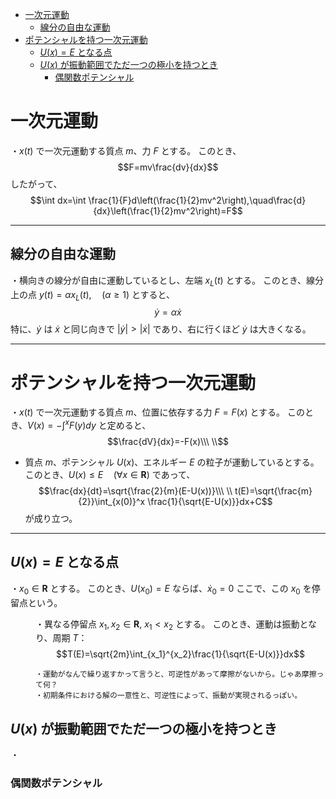 
- [一次元運動](#一次元運動)
  - [線分の自由な運動](#線分の自由な運動)
- [ポテンシャルを持つ一次元運動](#ポテンシャルを持つ一次元運動)
  - [$U(x)=E$ となる点](#uxe-となる点)
  - [$U(x)$ が振動範囲でただ一つの極小を持つとき](#ux-が振動範囲でただ一つの極小を持つとき)
    - [偶関数ポテンシャル](#偶関数ポテンシャル)



# 一次元運動

・$x(t)$ で一次元運動する質点 $m$、力 $F$ とする。
このとき、
$$F=mv\frac{dv}{dx}$$
したがって、$$\int dx=\int \frac{1}{F}d\left(\frac{1}{2}mv^2\right),\quad\frac{d}{dx}\left(\frac{1}{2}mv^2\right)=F$$

---

## 線分の自由な運動

・横向きの線分が自由に運動しているとし、左端 $x_L(t)$ とする。
このとき、線分上の点 $y(t)=\alpha x_L(t),\quad(\alpha\ge1)$ とすると、
$$\dot{y}=\alpha\dot{x}$$
特に、$\dot{y}$ は $\dot{x}$ と同じ向きで $|\dot{y}|>|\dot{x}|$ であり、右に行くほど $\dot{y}$ は大きくなる。 

---

# ポテンシャルを持つ一次元運動

・$x(t)$ で一次元運動する質点 $m$、位置に依存する力 $F=F(x)$ とする。
このとき、$V(x)=-\int^xF(y)dy$ と定めると、
$$\frac{dV}{dx}=-F(x)\\\ \\$$


- 質点 $m$、ポテンシャル $U(x)$、エネルギー $E$ の粒子が運動しているとする。
このとき、$U(x)\le E\quad(\forall x\in\bm{R})$ であって、
$$\frac{dx}{dt}=\sqrt{\frac{2}{m}(E-U(x))}\\\ \\
t(E)=\sqrt{\frac{m}{2}}\int_{x(0)}^x \frac{1}{\sqrt{E-U(x)}}dx+C$$
が成り立つ。

---

## $U(x)=E$ となる点


<dl><dt>

・$x_0\in\bm{R}$ とする。
このとき、$U(x_0)=E$ ならば、$\dot{x}_0=0$
ここで、この $x_0$ を停留点という。
<br>

</dt><dd>

・異なる停留点 $x_1,x_2\in\bm{R},\ x_1<x_2$ とする。
このとき、運動は振動となり、周期 $T$：
$$T(E)=\sqrt{2m}\int_{x_1}^{x_2}\frac{1}{\sqrt{E-U(x)}}dx$$

    ・運動がなんで繰り返すかって言うと、可逆性があって摩擦がないから。じゃあ摩擦って何？
    ・初期条件における解の一意性と、可逆性によって、振動が実現されるっぽい。

</dd></dl>


## $U(x)$ が振動範囲でただ一つの極小を持つとき

・

### 偶関数ポテンシャル

